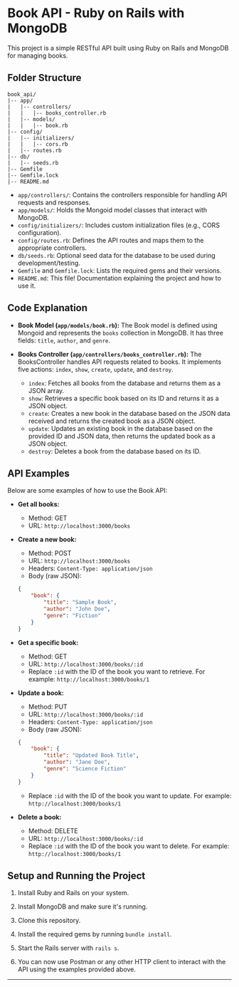 # Book API - Ruby on Rails with MongoDB

This project is a simple RESTful API built using Ruby on Rails and MongoDB for managing books.

## Folder Structure

```
book_api/
|-- app/
|   |-- controllers/
|   |   |-- books_controller.rb
|   |-- models/
|   |   |-- book.rb
|-- config/
|   |-- initializers/
|   |   |-- cors.rb
|   |-- routes.rb
|-- db/
|   |-- seeds.rb
|-- Gemfile
|-- Gemfile.lock
|-- README.md
```

- `app/controllers/`: Contains the controllers responsible for handling API requests and responses.
- `app/models/`: Holds the Mongoid model classes that interact with MongoDB.
- `config/initializers/`: Includes custom initialization files (e.g., CORS configuration).
- `config/routes.rb`: Defines the API routes and maps them to the appropriate controllers.
- `db/seeds.rb`: Optional seed data for the database to be used during development/testing.
- `Gemfile` and `Gemfile.lock`: Lists the required gems and their versions.
- `README.md`: This file! Documentation explaining the project and how to use it.

## Code Explanation

- **Book Model (`app/models/book.rb`):**
  The Book model is defined using Mongoid and represents the `books` collection in MongoDB. It has three fields: `title`, `author`, and `genre`.

- **Books Controller (`app/controllers/books_controller.rb`):**
  The BooksController handles API requests related to books. It implements five actions: `index`, `show`, `create`, `update`, and `destroy`.

  - `index`: Fetches all books from the database and returns them as a JSON array.
  - `show`: Retrieves a specific book based on its ID and returns it as a JSON object.
  - `create`: Creates a new book in the database based on the JSON data received and returns the created book as a JSON object.
  - `update`: Updates an existing book in the database based on the provided ID and JSON data, then returns the updated book as a JSON object.
  - `destroy`: Deletes a book from the database based on its ID.

## API Examples

Below are some examples of how to use the Book API:

- **Get all books:**
  - Method: GET
  - URL: `http://localhost:3000/books`

- **Create a new book:**
  - Method: POST
  - URL: `http://localhost:3000/books`
  - Headers: `Content-Type: application/json`
  - Body (raw JSON):
  ```json
  {
      "book": {
          "title": "Sample Book",
          "author": "John Doe",
          "genre": "Fiction"
      }
  }
  ```

- **Get a specific book:**
  - Method: GET
  - URL: `http://localhost:3000/books/:id`
  - Replace `:id` with the ID of the book you want to retrieve. For example: `http://localhost:3000/books/1`

- **Update a book:**
  - Method: PUT
  - URL: `http://localhost:3000/books/:id`
  - Headers: `Content-Type: application/json`
  - Body (raw JSON):
  ```json
  {
      "book": {
          "title": "Updated Book Title",
          "author": "Jane Doe",
          "genre": "Science Fiction"
      }
  }
  ```
  - Replace `:id` with the ID of the book you want to update. For example: `http://localhost:3000/books/1`

- **Delete a book:**
  - Method: DELETE
  - URL: `http://localhost:3000/books/:id`
  - Replace `:id` with the ID of the book you want to delete. For example: `http://localhost:3000/books/1`

## Setup and Running the Project

1. Install Ruby and Rails on your system.

2. Install MongoDB and make sure it's running.

3. Clone this repository.

4. Install the required gems by running `bundle install`.

5. Start the Rails server with `rails s`.

6. You can now use Postman or any other HTTP client to interact with the API using the examples provided above.

---

